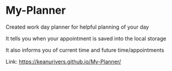 # My-Planner

Created work day planner for helpful planning of your day

It tells you when your appointment is saved into the local storage

It also informs you of current time and future time/appointments

Link: https://keanurivers.github.io/My-Planner/